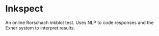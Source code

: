 # Inkspect
An online Rorschach inkblot test. Uses NLP to code responses and the Exner system to interpret results. 
